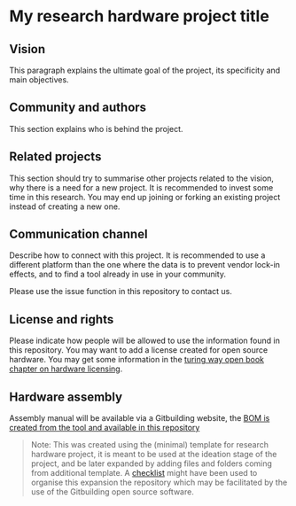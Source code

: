 # My research hardware project title

## Vision

This paragraph explains the ultimate goal of the project, its specificity and main objectives.

## Community and authors

This section explains who is behind the project.

## Related projects

This section should try to summarise other projects related to the vision, why there is a need for a new project. It is recommended to invest some time in this research. You may end up joining or forking an existing project instead of creating a new one.

## Communication channel

Describe how to connect with this project. It is recommended to use a different platform than the one where the data is to prevent vendor lock-in effects, and to find a tool already in use in your community. 

Please use the issue function in this repository to contact us.

## License and rights

Please indicate how people will be allowed to use the information found in this repository. You may want to add a license created for open source hardware. You may get some information in the [turing way open book chapter on hardware licensing](https://book.the-turing-way.org/reproducible-research/licensing/licensing-hardware). 

## Hardware assembly

Assembly manual will be available via a Gitbuilding website, the [BOM is created from the tool and available in this repository](_build/BOM.csv)


> Note: 
> This was created using the (minimal) template for research hardware project, it is meant to be used at the ideation stage of the project, and be later expanded by adding files and folders coming from additional template. A [checklist](checklist.md) might have been used to organise this expansion the repository which may be facilitated by the use of the Gitbuilding open source software.
